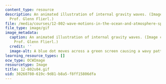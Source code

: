 ```yaml
---
content_type: resource
description: An animated illustration of internal gravity waves. (Image courtesy of
  Prof. Glenn Flierl.)
file: /media/courses/12-802-wave-motions-in-the-ocean-and-atmosphere-spring-2004/30260780619c9d81b8a5f8ff15806dfa_12-802s04.gif
file_type: image/gif
image_metadata:
  caption: An animated illustration of internal gravity waves. (Image courtesy of
    Prof. Glenn Flierl.)
  credit: ''
  image-alt: A blue dot moves across a green screen causing a wavy pattern.
learning_resource_types: []
ocw_type: OCWImage
resourcetype: Image
title: 12-802s04.gif
uid: 30260780-619c-9d81-b8a5-f8ff15806dfa
---
```

